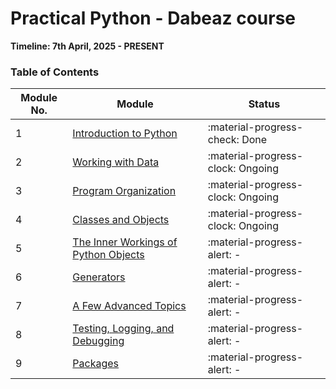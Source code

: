 # **Practical Python - Dabeaz course**

**Timeline: 7th April, 2025 - PRESENT**

### Table of Contents

| Module No. | Module | Status |
|-----|-----|-----|
| 1 | [Introduction to Python](01_Introduction/00_Overview.md) | :material-progress-check: Done |
| 2 | [Working with Data](02_Working_with_data/00_Overview.md) | :material-progress-clock: Ongoing |
| 3 | [Program Organization](03_Program_organization/00_Overview.md) | :material-progress-clock: Ongoing |
| 4 | [Classes and Objects](04_Classes_objects/00_Overview.md) | :material-progress-clock: Ongoing |
| 5 | [The Inner Workings of Python Objects](05_Object_model/00_Overview.md) | :material-progress-alert: - |
| 6 | [Generators](06_Generators/00_Overview.md) | :material-progress-alert: - |
| 7 | [A Few Advanced Topics](07_Advanced_Topics/00_Overview.md) | :material-progress-alert: - |
| 8 | [Testing, Logging, and Debugging](08_Testing_debugging/00_Overview.md) | :material-progress-alert: - |
| 9 | [Packages](09_Packages/00_Overview.md) | :material-progress-alert: - |